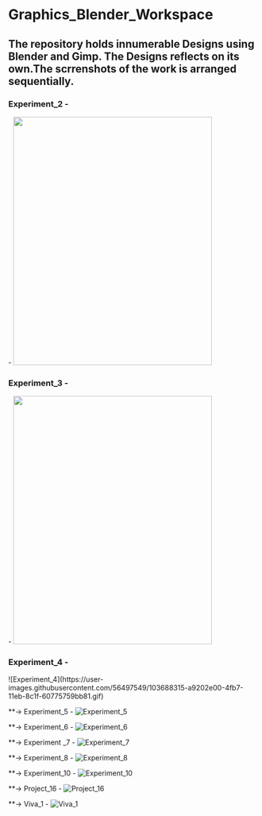 # Graphics_Blender_Workspace
<h2> The repository holds innumerable Designs using Blender and Gimp. The Designs reflects on its own.The scrrenshots of the work is arranged sequentially.</h2>

<h3>Experiment_2 -</h3> -
<img src="https://user-images.githubusercontent.com/56497549/103688217-7fff9d80-4fb7-11eb-96a5-18e0eb07f431.PNG" width="400" height="500">

<h3>Experiment_3 -</h3> - 
<img src ="https://user-images.githubusercontent.com/56497549/103688270-960d5e00-4fb7-11eb-84b2-38ea86996a42.PNG" width="400" height="500">

<h3> Experiment_4 -</h3> 
![Experiment_4](https://user-images.githubusercontent.com/56497549/103688315-a9202e00-4fb7-11eb-8c1f-60775759bb81.gif)

**-> Experiment_5 - 
![Experiment_5](https://user-images.githubusercontent.com/56497549/103689460-5cd5ed80-4fb9-11eb-8b12-950ff7faa3fa.PNG)

**-> Experiment_6 - 
![Experiment_6](https://user-images.githubusercontent.com/56497549/103688520-ee446000-4fb7-11eb-837b-cac917009405.PNG)

**-> Experiment _7 - 
![Experiment_7](https://user-images.githubusercontent.com/56497549/103688563-fef4d600-4fb7-11eb-98f4-0c26655b4416.PNG)

**-> Experiment_8 -
![Experiment_8](https://user-images.githubusercontent.com/56497549/103688606-0fa54c00-4fb8-11eb-9fe5-7055d5805500.PNG)

**-> Experiment_10 -
![Experiment_10](https://user-images.githubusercontent.com/56497549/103688706-34012880-4fb8-11eb-92ff-0526a108978c.PNG)

**-> Project_16 - 
![Project_16](https://user-images.githubusercontent.com/56497549/103688729-3ebbbd80-4fb8-11eb-837e-d78c4fe2c066.PNG)

**-> Viva_1 -
![Viva_1](https://user-images.githubusercontent.com/56497549/103688749-4aa77f80-4fb8-11eb-97f2-7a1e2dfbb823.PNG)
